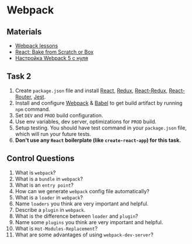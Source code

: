 # Webpack

## Materials
- [Webpack lessons](https://www.youtube.com/playlist?list=PLOQDek48BpZFadeo_SJUNDggOKouA-nyM)
- [React: Bake from Scratch or Box](https://codeburst.io/react-bake-from-scratch-or-box-javascript-version-smackdown-8a4d31f105d7)
- [Настройка Webpack 5 с нуля](https://habr.com/ru/post/524260/)

## Task 2
1. Create `package.json` file and install [React](https://www.npmjs.com/package/react), [Redux](https://www.npmjs.com/package/redux), [React-Redux](https://www.npmjs.com/package/react-redux), [React-Router](https://www.npmjs.com/package/react-router), [Jest](https://www.npmjs.com/package/jest).
2. Install and configure [Webpack](https://www.npmjs.com/package/webpack) & [Babel](https://www.npmjs.com/package/@babel/core) to get build artifact by running `npm` command.
4. Set `DEV` and `PROD` build configuration.
5. Use env variables, dev server, optimizations for `PROD` build.
6. Setup testing. You should have test command in your `package.json` file, which will run your future tests.
7. **Don't use any `React` boilerplate (like `create-react-app`) for this task.**

## Control Questions
1. What is `webpack`?
2. What is a `bundle` in `webpack`?
3. What is an `entry point`?
4. How can we generate `webpack` config file automatically?
5. What is a `loader` in `webpack`?
6. Name `loaders` you think are very important and helpful.
7. Describe a `plugin` in `webpack`.
8. What is the difference between `loader` and `plugin`?
9. Name some `plugins` you think are very important and helpful.
10. What is `Hot-Modules-Replacement`?
11. What are some advantages of using `webpack-dev-server`?
